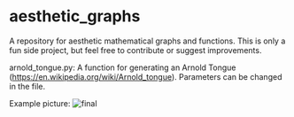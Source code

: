 # aesthetic_graphs
A repository for aesthetic mathematical graphs and functions.
This is only a fun side project, but feel free to contribute or suggest improvements.

arnold_tongue.py:
A function for generating an Arnold Tongue (https://en.wikipedia.org/wiki/Arnold_tongue).
Parameters can be changed in the file.

Example picture:
![final](https://user-images.githubusercontent.com/63673809/125321859-6875e880-e33d-11eb-904b-a8389b6be2ef.png)
